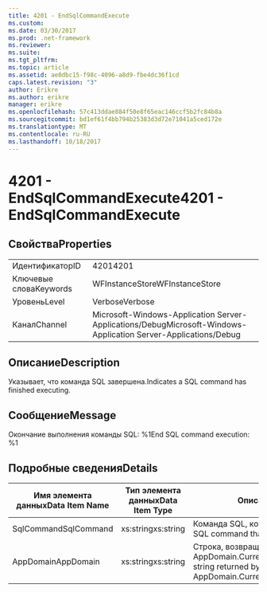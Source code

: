 ```yaml
---
title: 4201 - EndSqlCommandExecute
ms.custom: 
ms.date: 03/30/2017
ms.prod: .net-framework
ms.reviewer: 
ms.suite: 
ms.tgt_pltfrm: 
ms.topic: article
ms.assetid: ae0dbc15-f98c-4096-a8d9-fbe4dc36f1cd
caps.latest.revision: "3"
author: Erikre
ms.author: erikre
manager: erikre
ms.openlocfilehash: 57c413ddae884f50e8f65eac146ccf5b2fc84b8a
ms.sourcegitcommit: bd1ef61f4bb794b25383d3d72e71041a5ced172e
ms.translationtype: MT
ms.contentlocale: ru-RU
ms.lasthandoff: 10/18/2017
---
```

# <a name="4201---endsqlcommandexecute"></a><span data-ttu-id="eb67d-102">4201 - EndSqlCommandExecute</span><span class="sxs-lookup"><span data-stu-id="eb67d-102">4201 - EndSqlCommandExecute</span></span>
## <a name="properties"></a><span data-ttu-id="eb67d-103">Свойства</span><span class="sxs-lookup"><span data-stu-id="eb67d-103">Properties</span></span>  
  
|||  
|-|-|  
|<span data-ttu-id="eb67d-104">Идентификатор</span><span class="sxs-lookup"><span data-stu-id="eb67d-104">ID</span></span>|<span data-ttu-id="eb67d-105">4201</span><span class="sxs-lookup"><span data-stu-id="eb67d-105">4201</span></span>|  
|<span data-ttu-id="eb67d-106">Ключевые слова</span><span class="sxs-lookup"><span data-stu-id="eb67d-106">Keywords</span></span>|<span data-ttu-id="eb67d-107">WFInstanceStore</span><span class="sxs-lookup"><span data-stu-id="eb67d-107">WFInstanceStore</span></span>|  
|<span data-ttu-id="eb67d-108">Уровень</span><span class="sxs-lookup"><span data-stu-id="eb67d-108">Level</span></span>|<span data-ttu-id="eb67d-109">Verbose</span><span class="sxs-lookup"><span data-stu-id="eb67d-109">Verbose</span></span>|  
|<span data-ttu-id="eb67d-110">Канал</span><span class="sxs-lookup"><span data-stu-id="eb67d-110">Channel</span></span>|<span data-ttu-id="eb67d-111">Microsoft-Windows-Application Server-Applications/Debug</span><span class="sxs-lookup"><span data-stu-id="eb67d-111">Microsoft-Windows-Application Server-Applications/Debug</span></span>|  
  
## <a name="description"></a><span data-ttu-id="eb67d-112">Описание</span><span class="sxs-lookup"><span data-stu-id="eb67d-112">Description</span></span>  
 <span data-ttu-id="eb67d-113">Указывает, что команда SQL завершена.</span><span class="sxs-lookup"><span data-stu-id="eb67d-113">Indicates a SQL command has finished executing.</span></span>  
  
## <a name="message"></a><span data-ttu-id="eb67d-114">Сообщение</span><span class="sxs-lookup"><span data-stu-id="eb67d-114">Message</span></span>  
 <span data-ttu-id="eb67d-115">Окончание выполнения команды SQL: %1</span><span class="sxs-lookup"><span data-stu-id="eb67d-115">End SQL command execution: %1</span></span>  
  
## <a name="details"></a><span data-ttu-id="eb67d-116">Подробные сведения</span><span class="sxs-lookup"><span data-stu-id="eb67d-116">Details</span></span>  
  
|<span data-ttu-id="eb67d-117">Имя элемента данных</span><span class="sxs-lookup"><span data-stu-id="eb67d-117">Data Item Name</span></span>|<span data-ttu-id="eb67d-118">Тип элемента данных</span><span class="sxs-lookup"><span data-stu-id="eb67d-118">Data Item Type</span></span>|<span data-ttu-id="eb67d-119">Описание</span><span class="sxs-lookup"><span data-stu-id="eb67d-119">Description</span></span>|  
|--------------------|--------------------|-----------------|  
|<span data-ttu-id="eb67d-120">SqlCommand</span><span class="sxs-lookup"><span data-stu-id="eb67d-120">SqlCommand</span></span>|<span data-ttu-id="eb67d-121">xs:string</span><span class="sxs-lookup"><span data-stu-id="eb67d-121">xs:string</span></span>|<span data-ttu-id="eb67d-122">Команда SQL, которая была выполнена.</span><span class="sxs-lookup"><span data-stu-id="eb67d-122">The SQL command that was executed.</span></span>|  
|<span data-ttu-id="eb67d-123">AppDomain</span><span class="sxs-lookup"><span data-stu-id="eb67d-123">AppDomain</span></span>|<span data-ttu-id="eb67d-124">xs:string</span><span class="sxs-lookup"><span data-stu-id="eb67d-124">xs:string</span></span>|<span data-ttu-id="eb67d-125">Строка, возвращаемая AppDomain.CurrentDomain.FriendlyName.</span><span class="sxs-lookup"><span data-stu-id="eb67d-125">The string returned by AppDomain.CurrentDomain.FriendlyName.</span></span>|
